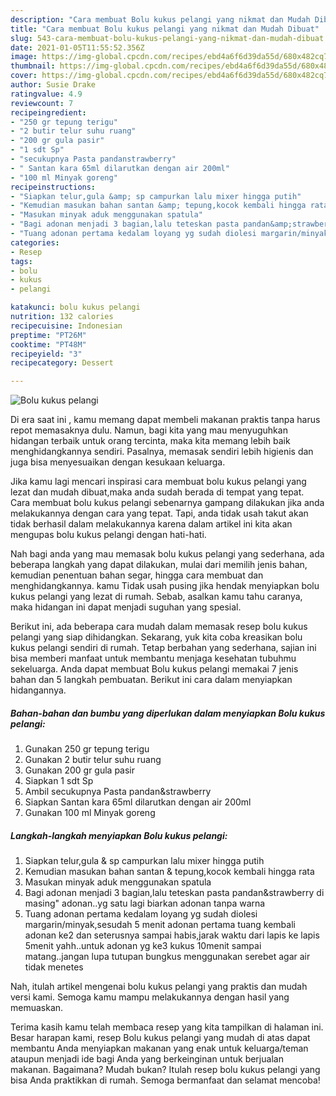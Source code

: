 ```yaml
---
description: "Cara membuat Bolu kukus pelangi yang nikmat dan Mudah Dibuat"
title: "Cara membuat Bolu kukus pelangi yang nikmat dan Mudah Dibuat"
slug: 543-cara-membuat-bolu-kukus-pelangi-yang-nikmat-dan-mudah-dibuat
date: 2021-01-05T11:55:52.356Z
image: https://img-global.cpcdn.com/recipes/ebd4a6f6d39da55d/680x482cq70/bolu-kukus-pelangi-foto-resep-utama.jpg
thumbnail: https://img-global.cpcdn.com/recipes/ebd4a6f6d39da55d/680x482cq70/bolu-kukus-pelangi-foto-resep-utama.jpg
cover: https://img-global.cpcdn.com/recipes/ebd4a6f6d39da55d/680x482cq70/bolu-kukus-pelangi-foto-resep-utama.jpg
author: Susie Drake
ratingvalue: 4.9
reviewcount: 7
recipeingredient:
- "250 gr tepung terigu"
- "2 butir telur suhu ruang"
- "200 gr gula pasir"
- "1 sdt Sp"
- "secukupnya Pasta pandanstrawberry"
- " Santan kara 65ml dilarutkan dengan air 200ml"
- "100 ml Minyak goreng"
recipeinstructions:
- "Siapkan telur,gula &amp; sp campurkan lalu mixer hingga putih"
- "Kemudian masukan bahan santan &amp; tepung,kocok kembali hingga rata"
- "Masukan minyak aduk menggunakan spatula"
- "Bagi adonan menjadi 3 bagian,lalu teteskan pasta pandan&amp;strawberry di masing&#34; adonan..yg satu lagi biarkan adonan tanpa warna"
- "Tuang adonan pertama kedalam loyang yg sudah diolesi margarin/minyak,sesudah 5 menit adonan pertama tuang kembali adonan ke2 dan seterusnya sampai habis,jarak waktu dari lapis ke lapis 5menit yahh..untuk adonan yg ke3 kukus 10menit sampai matang..jangan lupa tutupan bungkus menggunakan serebet agar air tidak menetes"
categories:
- Resep
tags:
- bolu
- kukus
- pelangi

katakunci: bolu kukus pelangi 
nutrition: 132 calories
recipecuisine: Indonesian
preptime: "PT26M"
cooktime: "PT48M"
recipeyield: "3"
recipecategory: Dessert

---
```



![Bolu kukus pelangi](https://img-global.cpcdn.com/recipes/ebd4a6f6d39da55d/680x482cq70/bolu-kukus-pelangi-foto-resep-utama.jpg)

Di era  saat ini , kamu memang dapat membeli makanan praktis tanpa harus repot memasaknya dulu. Namun, bagi kita yang mau menyuguhkan hidangan terbaik untuk orang tercinta, maka kita memang lebih baik menghidangkannya sendiri. Pasalnya, memasak sendiri lebih higienis dan juga bisa menyesuaikan dengan kesukaan keluarga.

Jika kamu lagi mencari inspirasi cara membuat bolu kukus pelangi yang lezat dan mudah dibuat,maka anda sudah berada di tempat yang tepat. Cara membuat bolu kukus pelangi  sebenarnya gampang dilakukan jika anda melakukannya dengan cara yang tepat. Tapi, anda tidak usah takut akan tidak berhasil dalam melakukannya 
karena dalam artikel ini kita akan mengupas bolu kukus pelangi dengan hati-hati.  



Nah bagi anda yang mau memasak bolu kukus pelangi yang sederhana, ada beberapa langkah yang dapat dilakukan, mulai dari memilih jenis bahan, kemudian penentuan bahan segar, hingga cara membuat dan menghidangkannya. kamu Tidak usah pusing jika hendak menyiapkan bolu kukus pelangi yang lezat di rumah. Sebab, asalkan kamu  tahu caranya, maka hidangan ini dapat menjadi suguhan yang spesial.

Berikut ini, ada beberapa cara mudah dalam memasak resep bolu kukus pelangi yang siap dihidangkan. Sekarang, yuk kita coba kreasikan bolu kukus pelangi sendiri di rumah. Tetap berbahan yang sederhana, sajian ini bisa memberi manfaat untuk membantu menjaga kesehatan tubuhmu sekeluarga. Anda dapat membuat Bolu kukus pelangi memakai 7 jenis bahan dan 5 langkah pembuatan. Berikut ini cara dalam menyiapkan hidangannya.

<!--inarticleads1-->

##### Bahan-bahan dan bumbu yang diperlukan dalam menyiapkan Bolu kukus pelangi:

1. Gunakan 250 gr tepung terigu
1. Gunakan 2 butir telur suhu ruang
1. Gunakan 200 gr gula pasir
1. Siapkan 1 sdt Sp
1. Ambil secukupnya Pasta pandan&amp;strawberry
1. Siapkan  Santan kara 65ml dilarutkan dengan air 200ml
1. Gunakan 100 ml Minyak goreng




<!--inarticleads2-->

##### Langkah-langkah menyiapkan Bolu kukus pelangi:

1. Siapkan telur,gula &amp; sp campurkan lalu mixer hingga putih
1. Kemudian masukan bahan santan &amp; tepung,kocok kembali hingga rata
1. Masukan minyak aduk menggunakan spatula
1. Bagi adonan menjadi 3 bagian,lalu teteskan pasta pandan&amp;strawberry di masing&#34; adonan..yg satu lagi biarkan adonan tanpa warna
1. Tuang adonan pertama kedalam loyang yg sudah diolesi margarin/minyak,sesudah 5 menit adonan pertama tuang kembali adonan ke2 dan seterusnya sampai habis,jarak waktu dari lapis ke lapis 5menit yahh..untuk adonan yg ke3 kukus 10menit sampai matang..jangan lupa tutupan bungkus menggunakan serebet agar air tidak menetes




Nah, itulah artikel mengenai  bolu kukus pelangi  yang praktis dan mudah versi kami. Semoga kamu mampu melakukannya dengan hasil yang memuaskan. 

Terima kasih kamu telah membaca resep yang kita tampilkan di halaman ini. Besar harapan kami, resep  Bolu kukus pelangi yang mudah di atas dapat membantu Anda menyiapkan makanan yang enak untuk keluarga/teman ataupun menjadi ide bagi Anda yang berkeinginan untuk berjualan makanan. Bagaimana? Mudah bukan? Itulah resep bolu kukus pelangi yang bisa Anda praktikkan di rumah. Semoga bermanfaat dan selamat mencoba!

